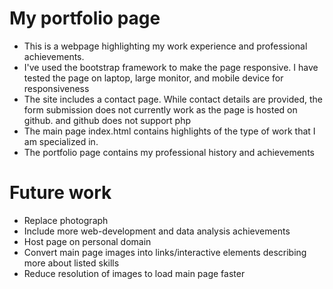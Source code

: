 # My portfolio page

* This is a webpage highlighting my work experience and professional achievements.
* I've used the bootstrap framework to make the page responsive. I have tested the page on laptop, large monitor, and mobile device for responsiveness
* The site includes a contact page. While contact details are provided, the form submission does not currently work as the page is hosted on github.
and github does not support php
* The main page index.html contains highlights of the type of work that I am specialized in.
* The portfolio page contains my professional history and achievements

# Future work
* Replace photograph
* Include more web-development and data analysis achievements
* Host page on personal domain
* Convert main page images into links/interactive elements describing more about listed skills
* Reduce resolution of images to load main page faster